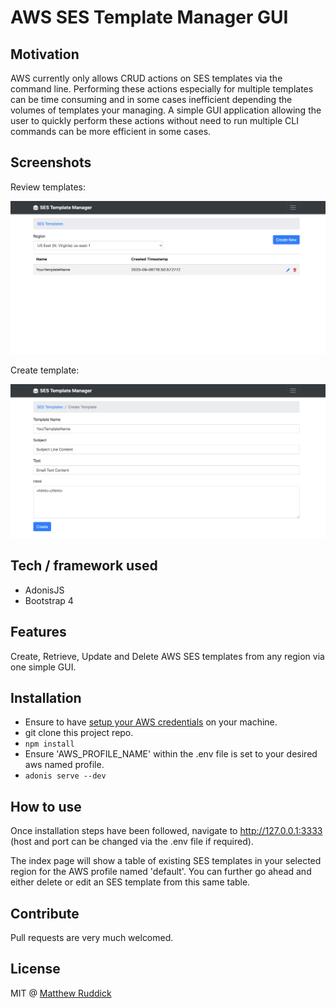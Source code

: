 # AWS SES Template Manager GUI

## Motivation
AWS currently only allows CRUD actions on SES templates via the command line. Performing these actions especially for multiple templates 
 can be time consuming and in some cases inefficient depending the volumes of templates your managing. A simple GUI application allowing the user to quickly perform these actions without need to 
 run multiple CLI commands can be more efficient in some cases.

## Screenshots
Review templates:

![review templates screenshot](./resources/img/templates-review-screenshot.png)

Create template:

![review templates screenshot](./resources/img/create-template-screenshot.png)

## Tech / framework used

- AdonisJS
- Bootstrap 4

## Features
Create, Retrieve, Update and Delete AWS SES templates from any region via one simple GUI.

## Installation
- Ensure to have [setup your AWS credentials](https://docs.aws.amazon.com/sdk-for-java/v1/developer-guide/setup-credentials.html) on your machine.
- git clone this project repo.
- ```npm install```
- Ensure 'AWS_PROFILE_NAME' within the .env file is set to your desired aws named profile.
- ```adonis serve --dev```
## How to use
Once installation steps have been followed, navigate to http://127.0.0.1:3333 (host and port can be changed via the .env file if required).

The index page will show a table of existing SES templates in your selected region for the AWS profile named 'default'. You can further go ahead and either delete 
or edit an SES template from this same table.

## Contribute

Pull requests are very much welcomed.

## License
MIT @ [Matthew Ruddick](https://github.com/MattRuddick)
